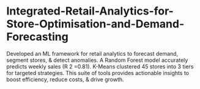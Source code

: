 # Integrated-Retail-Analytics-for-Store-Optimisation-and-Demand-Forecasting
Developed an ML framework for retail analytics to forecast demand, segment stores, &amp; detect anomalies. A Random Forest model accurately predicts weekly sales (R  2  =0.81). K-Means clustered 45 stores into 3 tiers for targeted strategies. This suite of tools provides actionable insights to boost efficiency, reduce costs, &amp; drive growth.
